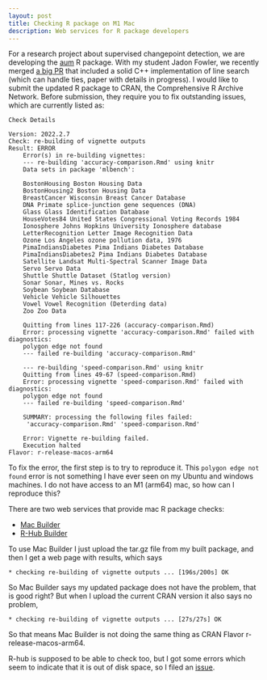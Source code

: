 ```yaml
---
layout: post
title: Checking R package on M1 Mac
description: Web services for R package developers
---
```


For a research project about supervised changepoint detection, we are
developing the [aum](https://github.com/tdhock/aum) R package. With my
student Jadon Fowler, we recently merged [a big
PR](https://github.com/tdhock/aum/pull/3) that included a solid C++
implementation of line search (which can handle ties, paper with
details in progress). I would like to submit the updated R package to
CRAN, the Comprehensive R Archive Network. Before submission, they
require you to fix outstanding issues, which are currently listed as:

```
Check Details

Version: 2022.2.7
Check: re-building of vignette outputs
Result: ERROR
    Error(s) in re-building vignettes:
    --- re-building 'accuracy-comparison.Rmd' using knitr
    Data sets in package 'mlbench':
    
    BostonHousing Boston Housing Data
    BostonHousing2 Boston Housing Data
    BreastCancer Wisconsin Breast Cancer Database
    DNA Primate splice-junction gene sequences (DNA)
    Glass Glass Identification Database
    HouseVotes84 United States Congressional Voting Records 1984
    Ionosphere Johns Hopkins University Ionosphere database
    LetterRecognition Letter Image Recognition Data
    Ozone Los Angeles ozone pollution data, 1976
    PimaIndiansDiabetes Pima Indians Diabetes Database
    PimaIndiansDiabetes2 Pima Indians Diabetes Database
    Satellite Landsat Multi-Spectral Scanner Image Data
    Servo Servo Data
    Shuttle Shuttle Dataset (Statlog version)
    Sonar Sonar, Mines vs. Rocks
    Soybean Soybean Database
    Vehicle Vehicle Silhouettes
    Vowel Vowel Recognition (Deterding data)
    Zoo Zoo Data
    
    Quitting from lines 117-226 (accuracy-comparison.Rmd)
    Error: processing vignette 'accuracy-comparison.Rmd' failed with diagnostics:
    polygon edge not found
    --- failed re-building 'accuracy-comparison.Rmd'
    
    --- re-building 'speed-comparison.Rmd' using knitr
    Quitting from lines 49-67 (speed-comparison.Rmd)
    Error: processing vignette 'speed-comparison.Rmd' failed with diagnostics:
    polygon edge not found
    --- failed re-building 'speed-comparison.Rmd'
    
    SUMMARY: processing the following files failed:
     'accuracy-comparison.Rmd' 'speed-comparison.Rmd'
    
    Error: Vignette re-building failed.
    Execution halted
Flavor: r-release-macos-arm64 
```

To fix the error, the first step is to try to reproduce it. This
`polygon edge not found` error is not something I have ever seen on my
Ubuntu and windows machines. I do not have access to an M1 (arm64)
mac, so how can I reproduce this?

There are two web services that provide mac R package checks:
- [Mac Builder](https://mac.r-project.org/macbuilder/submit.html)
- [R-Hub Builder](https://builder.r-hub.io/)


To use Mac Builder I just upload the tar.gz file from my built
package, and then I get a web page with results, which says

```
* checking re-building of vignette outputs ... [196s/200s] OK
```

So Mac Builder says my updated package does not have the problem, that
is good right? But when I upload the current CRAN version it also says
no problem,

```
* checking re-building of vignette outputs ... [27s/27s] OK
```

So that means Mac Builder is not doing the same thing as CRAN Flavor
r-release-macos-arm64.

R-hub is supposed to be able to check too, but I got some errors which
seem to indicate that it is out of disk space, so I filed an
[issue](https://github.com/r-hub/rhub/issues/554).

